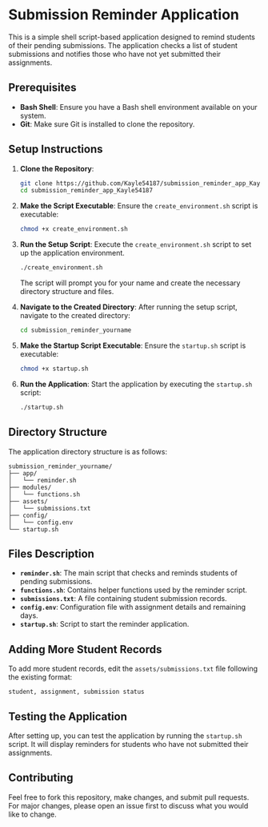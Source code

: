 # Submission Reminder Application

This is a simple shell script-based application designed to remind students of their pending submissions. The application checks a list of student submissions and notifies those who have not yet submitted their assignments.

## Prerequisites

- **Bash Shell**: Ensure you have a Bash shell environment available on your system.
- **Git**: Make sure Git is installed to clone the repository.

## Setup Instructions

1. **Clone the Repository**:

   ```bash
   git clone https://github.com/Kayle54187/submission_reminder_app_Kayle54187.git
   cd submission_reminder_app_Kayle54187
   ```

2. **Make the Script Executable**:
   Ensure the `create_environment.sh` script is executable:

   ```bash
   chmod +x create_environment.sh
   ```

3. **Run the Setup Script**:
   Execute the `create_environment.sh` script to set up the application environment.

   ```bash
   ./create_environment.sh
   ```

   The script will prompt you for your name and create the necessary directory structure and files.

4. **Navigate to the Created Directory**:
   After running the setup script, navigate to the created directory:

   ```bash
   cd submission_reminder_yourname
   ```

5. **Make the Startup Script Executable**:
   Ensure the `startup.sh` script is executable:

   ```bash
   chmod +x startup.sh
   ```

6. **Run the Application**:
   Start the application by executing the `startup.sh` script:
   ```bash
   ./startup.sh
   ```

## Directory Structure

The application directory structure is as follows:

```
submission_reminder_yourname/
├── app/
│   └── reminder.sh
├── modules/
│   └── functions.sh
├── assets/
│   └── submissions.txt
├── config/
│   └── config.env
└── startup.sh
```

## Files Description

- **`reminder.sh`**: The main script that checks and reminds students of pending submissions.
- **`functions.sh`**: Contains helper functions used by the reminder script.
- **`submissions.txt`**: A file containing student submission records.
- **`config.env`**: Configuration file with assignment details and remaining days.
- **`startup.sh`**: Script to start the reminder application.

## Adding More Student Records

To add more student records, edit the `assets/submissions.txt` file following the existing format:

```
student, assignment, submission status
```

## Testing the Application

After setting up, you can test the application by running the `startup.sh` script. It will display reminders for students who have not submitted their assignments.

## Contributing

Feel free to fork this repository, make changes, and submit pull requests. For major changes, please open an issue first to discuss what you would like to change.
